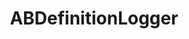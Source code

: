 ---
title: ABDefinitionLogger
layout: module
mod: 'module:ABDefinitionLogger'
category: api-services
---